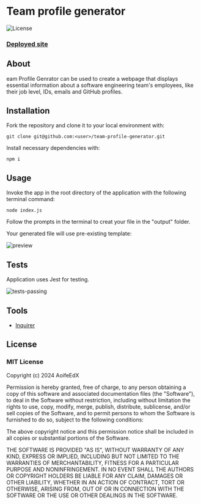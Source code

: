# Team profile generator

![License](https://img.shields.io/badge/license-UNLICENCED-3558AE.svg?labelColor=2F2E32&style=for-the-badge&logo=simple-icons)

### [Deployed site](https://AoifeEdX.github.io/team-profile-generator/)

## About

eam Profile Genrator can be used to create a webpage that displays essential information about a software engineering team's employees, like their job level, IDs, emails and GitHub profiles.

## Installation

Fork the repository and clone it to your local environment with:

```
git clone git@github.com:<user>/team-profile-generator.git
```

Install necessary dependencies with:

```
npm i
```

## Usage

Invoke the app in the root directory of the application with the following terminal command:

```
node index.js
```
Follow the prompts in the terminal to creat your file in the "output" folder.

Your generated file will use pre-existing template:

![preview](./assets/screenshot.png)


## Tests

Application uses Jest for testing. 

![tests-passing](./assets/tests-passed.png)

## Tools

- [Inquirer](https://www.npmjs.com/package/inquirer)

## License

### MIT License

Copyright (c) 2024 AoifeEdX

Permission is hereby granted, free of charge, to any person obtaining a copy of this software and associated documentation files (the "Software"), to deal in the Software without restriction, including without limitation the rights to use, copy, modify, merge, publish, distribute, sublicense, and/or sell copies of the Software, and to permit persons to whom the Software is furnished to do so, subject to the following conditions:

The above copyright notice and this permission notice shall be included in all copies or substantial portions of the Software.

THE SOFTWARE IS PROVIDED "AS IS", WITHOUT WARRANTY OF ANY KIND, EXPRESS OR IMPLIED, INCLUDING BUT NOT LIMITED TO THE WARRANTIES OF MERCHANTABILITY, FITNESS FOR A PARTICULAR PURPOSE AND NONINFRINGEMENT. IN NO EVENT SHALL THE AUTHORS OR COPYRIGHT HOLDERS BE LIABLE FOR ANY CLAIM, DAMAGES OR OTHER LIABILITY, WHETHER IN AN ACTION OF CONTRACT, TORT OR OTHERWISE, ARISING FROM, OUT OF OR IN CONNECTION WITH THE SOFTWARE OR THE USE OR OTHER DEALINGS IN THE
SOFTWARE.
